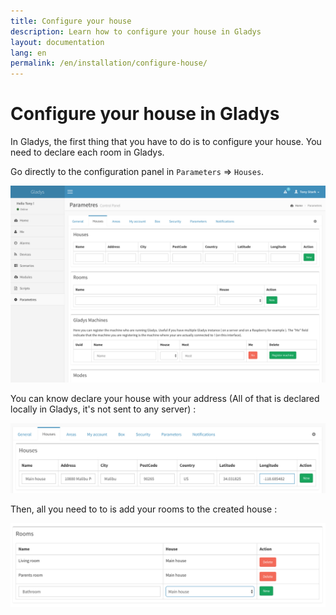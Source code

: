 ```yaml
---
title: Configure your house
description: Learn how to configure your house in Gladys
layout: documentation
lang: en
permalink: /en/installation/configure-house/
---
```


# Configure your house in Gladys

In Gladys, the first thing that you have to do is to configure your house. You need to declare each room in Gladys.

Go directly to the configuration panel in `Parameters` => `Houses`. 

<img alt="Gladys house" src="/assets/images/documentation/configure-house/house-1.png" class="img-responsive"/>

You can know declare your house with your address (All of that is declared locally in Gladys, it's not sent to any server) :

<img alt="Gladys house" src="/assets/images/documentation/configure-house/house-2.png" class="img-responsive"/>

Then, all you need to to is add your rooms to the created house : 

<img alt="Gladys house" src="/assets/images/documentation/configure-house/house-3.png" class="img-responsive"/>